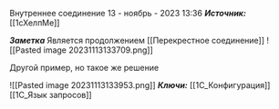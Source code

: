 
Внутреннее соединение
 13 - ноябрь - 2023  13:36 
***Источник:*** [[1сХелпМе]]

***Заметка*** 
Является продолжением [[Перекрестное соединение]]
![[Pasted image 20231113133709.png]]

Другой пример, но такое же решение

![[Pasted image 20231113133953.png]]
***Ключи:*** [[1С_Конфигурация]] [[1C_Язык запросов]]